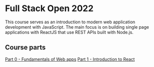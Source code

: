 # Full Stack Open 2022

This course serves as an introduction to modern web application development with JavaScript. The main focus is on building single page applications with ReactJS that use REST APIs built with Node.js.

## Course parts

[Part 0 - Fundamentals of Web apps](https://github.com/sergeisg/fullstackopen/tree/main/part0)
[Part 1 - Introduction to React](https://github.com/sergeisg/fullstackopen/tree/main/part1)
